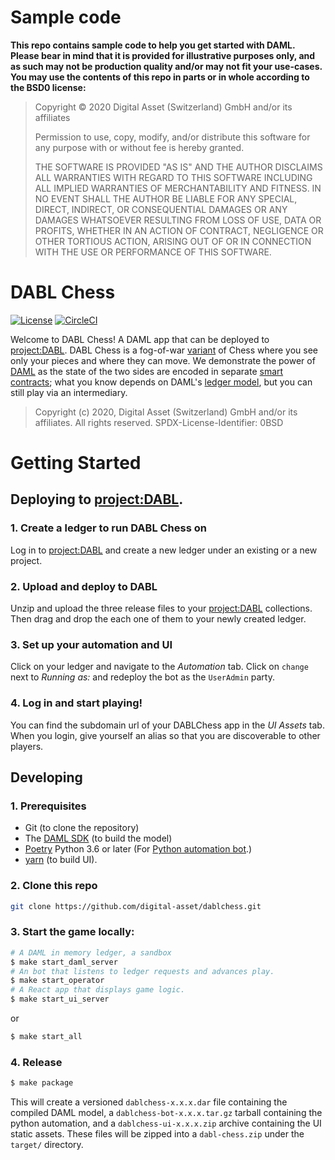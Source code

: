 # Sample code

**This repo contains sample code to help you get started with DAML. Please bear in mind that it is provided for illustrative purposes only, and as such may not be production quality and/or may not fit your use-cases. You may use the contents of this repo in parts or in whole according to the BSD0 license:**

> Copyright © 2020 Digital Asset (Switzerland) GmbH and/or its affiliates
>
> Permission to use, copy, modify, and/or distribute this software for any purpose with or without fee is hereby granted.
>
> THE SOFTWARE IS PROVIDED "AS IS" AND THE AUTHOR DISCLAIMS ALL WARRANTIES WITH REGARD TO THIS SOFTWARE INCLUDING ALL IMPLIED WARRANTIES OF MERCHANTABILITY AND FITNESS. IN NO EVENT SHALL THE AUTHOR BE LIABLE FOR ANY SPECIAL, DIRECT, INDIRECT, OR CONSEQUENTIAL DAMAGES OR ANY DAMAGES WHATSOEVER RESULTING FROM LOSS OF USE, DATA OR PROFITS, WHETHER IN AN ACTION OF CONTRACT, NEGLIGENCE OR OTHER TORTIOUS ACTION, ARISING OUT OF OR IN CONNECTION WITH THE USE OR PERFORMANCE OF THIS SOFTWARE.

# DABL Chess

[![License](https://img.shields.io/badge/License-Apache%202.0-blue.svg)](./LICENSE)
[![CircleCI](https://circleci.com/gh/digital-asset/dablchess.svg?style=svg)](https://circleci.com/gh/digital-asset/dablchess)


Welcome to DABL Chess! A DAML app that can be deployed to [project:DABL](https://projectdabl.com/). DABL Chess is a fog-of-war [variant](https://en.wikipedia.org/wiki/Dark_chess) of Chess where you see only your pieces and where they can move. We demonstrate the power of [DAML](https://daml.com/) as the state of the two sides are encoded in separate [smart contracts](daml/Chess.daml); what you know depends on DAML's [ledger model](https://docs.daml.com/concepts/ledger-model/ledger-integrity.html), but you can still play via an intermediary.

> Copyright (c) 2020, Digital Asset (Switzerland) GmbH and/or its affiliates. All rights reserved. SPDX-License-Identifier: 0BSD

# Getting Started

## Deploying to [project:DABL](https://projectdabl.com/).

### 1. Create a ledger to run DABL Chess on

Log in to [project:DABL](https://projectdabl.com/) and create a new ledger under an existing or a new project.

### 2. Upload and deploy to DABL

Unzip and upload the three release files to your [project:DABL](https://projectdabl.com/) collections. Then drag and drop the each one of them to your newly created ledger.

### 3. Set up your automation and UI

Click on your ledger and navigate to the _Automation_ tab. Click on `change` next to _Running as:_ and redeploy the bot as the `UserAdmin` party.

### 4. Log in and start playing!

You can find the subdomain url of your DABLChess app in the _UI Assets_ tab.  When you login, give yourself an alias so that you are discoverable to other players.

## Developing

### 1. Prerequisites

- Git (to clone the repository)
- The [DAML SDK](https://docs.daml.com/getting-started/installation.html) (to build the model)
- [Poetry](https://python-poetry.org/) Python 3.6 or later (For [Python automation bot](https://docs.projectdabl.com/).)
- [yarn](https://classic.yarnpkg.com/en/) (to build UI).

### 2. Clone this repo

```bash
git clone https://github.com/digital-asset/dablchess.git
```

### 3. Start the game locally:

```bash
# A DAML in memory ledger, a sandbox
$ make start_daml_server
# An bot that listens to ledger requests and advances play.
$ make start_operator
# A React app that displays game logic.
$ make start_ui_server
```

or
```bash
$ make start_all
```
### 4. Release

```bash
$ make package
```

This will create a versioned `dablchess-x.x.x.dar` file containing the compiled DAML model, a `dablchess-bot-x.x.x.tar.gz` tarball containing the python automation, and a `dablchess-ui-x.x.x.zip` archive containing the UI static assets. These files will be zipped into a `dabl-chess.zip` under the `target/` directory.

